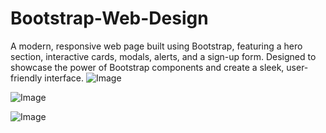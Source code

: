 # Bootstrap-Web-Design
A modern, responsive web page built using Bootstrap, featuring a hero section, interactive cards, modals, alerts, and a sign-up form. Designed to showcase the power of Bootstrap components and create a sleek, user-friendly interface.
![Image](https://github.com/user-attachments/assets/78a8a8da-fe2a-47dd-b1b6-119588e5cee8)

![Image](https://github.com/user-attachments/assets/6431c01c-397f-47e3-ad22-f3f8b7c6d57c)

![Image](https://github.com/user-attachments/assets/f5d74675-7029-41d3-88a9-b3e00739adef)
